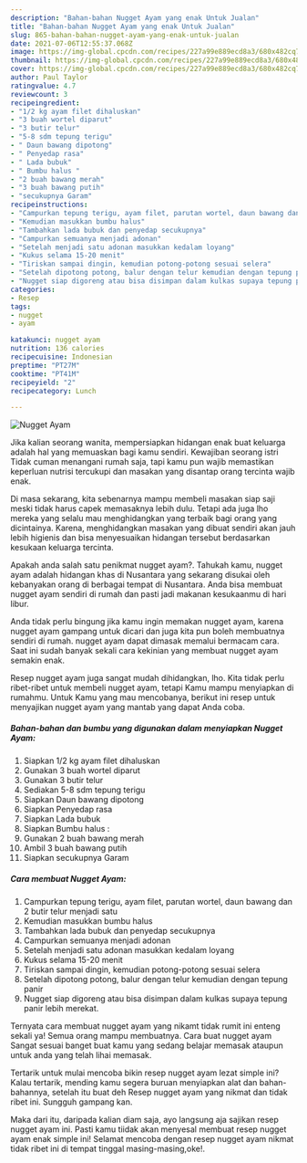```yaml
---
description: "Bahan-bahan Nugget Ayam yang enak Untuk Jualan"
title: "Bahan-bahan Nugget Ayam yang enak Untuk Jualan"
slug: 865-bahan-bahan-nugget-ayam-yang-enak-untuk-jualan
date: 2021-07-06T12:55:37.068Z
image: https://img-global.cpcdn.com/recipes/227a99e889ecd8a3/680x482cq70/nugget-ayam-foto-resep-utama.jpg
thumbnail: https://img-global.cpcdn.com/recipes/227a99e889ecd8a3/680x482cq70/nugget-ayam-foto-resep-utama.jpg
cover: https://img-global.cpcdn.com/recipes/227a99e889ecd8a3/680x482cq70/nugget-ayam-foto-resep-utama.jpg
author: Paul Taylor
ratingvalue: 4.7
reviewcount: 3
recipeingredient:
- "1/2 kg ayam filet dihaluskan"
- "3 buah wortel diparut"
- "3 butir telur"
- "5-8 sdm tepung terigu"
- " Daun bawang dipotong"
- " Penyedap rasa"
- " Lada bubuk"
- " Bumbu halus "
- "2 buah bawang merah"
- "3 buah bawang putih"
- "secukupnya Garam"
recipeinstructions:
- "Campurkan tepung terigu, ayam filet, parutan wortel, daun bawang dan 2 butir telur menjadi satu"
- "Kemudian masukkan bumbu halus"
- "Tambahkan lada bubuk dan penyedap secukupnya"
- "Campurkan semuanya menjadi adonan"
- "Setelah menjadi satu adonan masukkan kedalam loyang"
- "Kukus selama 15-20 menit"
- "Tiriskan sampai dingin, kemudian potong-potong sesuai selera"
- "Setelah dipotong potong, balur dengan telur kemudian dengan tepung panir"
- "Nugget siap digoreng atau bisa disimpan dalam kulkas supaya tepung panir lebih merekat."
categories:
- Resep
tags:
- nugget
- ayam

katakunci: nugget ayam 
nutrition: 136 calories
recipecuisine: Indonesian
preptime: "PT27M"
cooktime: "PT41M"
recipeyield: "2"
recipecategory: Lunch

---
```



![Nugget Ayam](https://img-global.cpcdn.com/recipes/227a99e889ecd8a3/680x482cq70/nugget-ayam-foto-resep-utama.jpg)

Jika kalian seorang wanita, mempersiapkan hidangan enak buat keluarga adalah hal yang memuaskan bagi kamu sendiri. Kewajiban seorang istri Tidak cuman menangani rumah saja, tapi kamu pun wajib memastikan keperluan nutrisi tercukupi dan masakan yang disantap orang tercinta wajib enak.

Di masa  sekarang, kita sebenarnya mampu membeli masakan siap saji meski tidak harus capek memasaknya lebih dulu. Tetapi ada juga lho mereka yang selalu mau menghidangkan yang terbaik bagi orang yang dicintainya. Karena, menghidangkan masakan yang dibuat sendiri akan jauh lebih higienis dan bisa menyesuaikan hidangan tersebut berdasarkan kesukaan keluarga tercinta. 



Apakah anda salah satu penikmat nugget ayam?. Tahukah kamu, nugget ayam adalah hidangan khas di Nusantara yang sekarang disukai oleh kebanyakan orang di berbagai tempat di Nusantara. Anda bisa membuat nugget ayam sendiri di rumah dan pasti jadi makanan kesukaanmu di hari libur.

Anda tidak perlu bingung jika kamu ingin memakan nugget ayam, karena nugget ayam gampang untuk dicari dan juga kita pun boleh membuatnya sendiri di rumah. nugget ayam dapat dimasak memalui bermacam cara. Saat ini sudah banyak sekali cara kekinian yang membuat nugget ayam semakin enak.

Resep nugget ayam juga sangat mudah dihidangkan, lho. Kita tidak perlu ribet-ribet untuk membeli nugget ayam, tetapi Kamu mampu menyiapkan di rumahmu. Untuk Kamu yang mau mencobanya, berikut ini resep untuk menyajikan nugget ayam yang mantab yang dapat Anda coba.

<!--inarticleads1-->

##### Bahan-bahan dan bumbu yang digunakan dalam menyiapkan Nugget Ayam:

1. Siapkan 1/2 kg ayam filet dihaluskan
1. Gunakan 3 buah wortel diparut
1. Gunakan 3 butir telur
1. Sediakan 5-8 sdm tepung terigu
1. Siapkan  Daun bawang dipotong
1. Siapkan  Penyedap rasa
1. Siapkan  Lada bubuk
1. Siapkan  Bumbu halus :
1. Gunakan 2 buah bawang merah
1. Ambil 3 buah bawang putih
1. Siapkan secukupnya Garam




<!--inarticleads2-->

##### Cara membuat Nugget Ayam:

1. Campurkan tepung terigu, ayam filet, parutan wortel, daun bawang dan 2 butir telur menjadi satu
1. Kemudian masukkan bumbu halus
1. Tambahkan lada bubuk dan penyedap secukupnya
1. Campurkan semuanya menjadi adonan
1. Setelah menjadi satu adonan masukkan kedalam loyang
1. Kukus selama 15-20 menit
1. Tiriskan sampai dingin, kemudian potong-potong sesuai selera
1. Setelah dipotong potong, balur dengan telur kemudian dengan tepung panir
1. Nugget siap digoreng atau bisa disimpan dalam kulkas supaya tepung panir lebih merekat.




Ternyata cara membuat nugget ayam yang nikamt tidak rumit ini enteng sekali ya! Semua orang mampu membuatnya. Cara buat nugget ayam Sangat sesuai banget buat kamu yang sedang belajar memasak ataupun untuk anda yang telah lihai memasak.

Tertarik untuk mulai mencoba bikin resep nugget ayam lezat simple ini? Kalau tertarik, mending kamu segera buruan menyiapkan alat dan bahan-bahannya, setelah itu buat deh Resep nugget ayam yang nikmat dan tidak ribet ini. Sungguh gampang kan. 

Maka dari itu, daripada kalian diam saja, ayo langsung aja sajikan resep nugget ayam ini. Pasti kamu tiidak akan menyesal membuat resep nugget ayam enak simple ini! Selamat mencoba dengan resep nugget ayam nikmat tidak ribet ini di tempat tinggal masing-masing,oke!.

